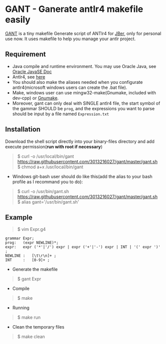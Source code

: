 # GANT - Ganerate antlr4 makefile easily

[GANT](https://github.com/3013216027/gant) is a tiny makefile Generate script of ANTlr4 for [JBer](http://zhengdongjian.xyz), only for personal use now. It uses makefile to help you manage your antlr project.

## Requirement
- Java compile and runtime environment. You may use Oracle Java, see [Oracle JavaSE Doc](http://docs.oracle.com/javase/8/docs/technotes/guides/install/install_overview.html)
- Antlr4, see [here](http://www.antlr.org/)
 - You should also make the aliases needed when you configurate antlr4(microsoft windows users can create the .bat file).
- Make, windows user can use mingw32-make(Gnumake, included with dev-cpp) or [Gnumake](http://gnuwin32.sourceforge.net/packages/make.htm).
- Moreover, gant can only deal with SINGLE antlr4 file, the start symbol of the gammar SHOULD be `prog`, and the expressions you want to parse should be input by a file named `Expression.txt`


## Installation
Download the shell script directly into your binary-files directory and add execute permission(**run with root if necessary**)
> $ curl -o /usr/local/bin/gant https://raw.githubusercontent.com/3013216027/gant/master/gant.sh
> $ chmod a+x /usr/local/bin/gant
- Windows git-bash user should do like this(add the alias to your bash profile as I recommand you to do):
> $ curl -o /usr/bin/gant.sh https://raw.githubusercontent.com/3013216027/gant/master/gant.sh
> $ alias gant='/usr/bin/gant.sh'

## Example

> $ vim Expr.g4
```
grammar Expr;
prog:	(expr NEWLINE)*;
expr:	expr ('*'|'/') expr | expr ('+'|'-') expr | INT | '(' expr ')' ;
NEWLINE	:	[\t\r\n]+ ;
INT		:	[0-9]+ ;
```

- Generate the makefile
> $ gant Expr

- Compile
> $ make

- Running
> $ make run

- Clean the temporary files
> $ make clean

